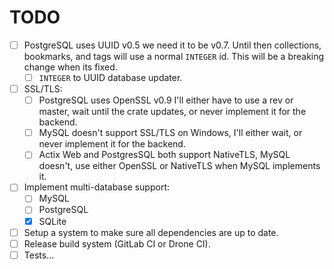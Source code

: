 # TODO

- [ ] PostgreSQL uses UUID v0.5 we need it to be v0.7. Until then collections, bookmarks, and tags will use a normal `INTEGER` id. This will be a breaking change when its fixed.
  - [ ] `INTEGER` to UUID database updater.
- [ ] SSL/TLS:
  - [ ] PostgreSQL uses OpenSSL v0.9 I'll either have to use a rev or master, wait until the crate updates, or never implement it for the backend.
  - [ ] MySQL doesn't support SSL/TLS on Windows, I'll either wait, or never implement it for the backend.
  - [ ] Actix Web and PostgresSQL both support NativeTLS, MySQL doesn't, use either OpenSSL or NativeTLS when MySQL implements it.
- [ ] Implement multi-database support:
  - [ ] MySQL
  - [ ] PostgreSQL
  - [X] SQLite
- [ ] Setup a system to make sure all dependencies are up to date.
- [ ] Release build system (GitLab CI or Drone CI).
- [ ] Tests...